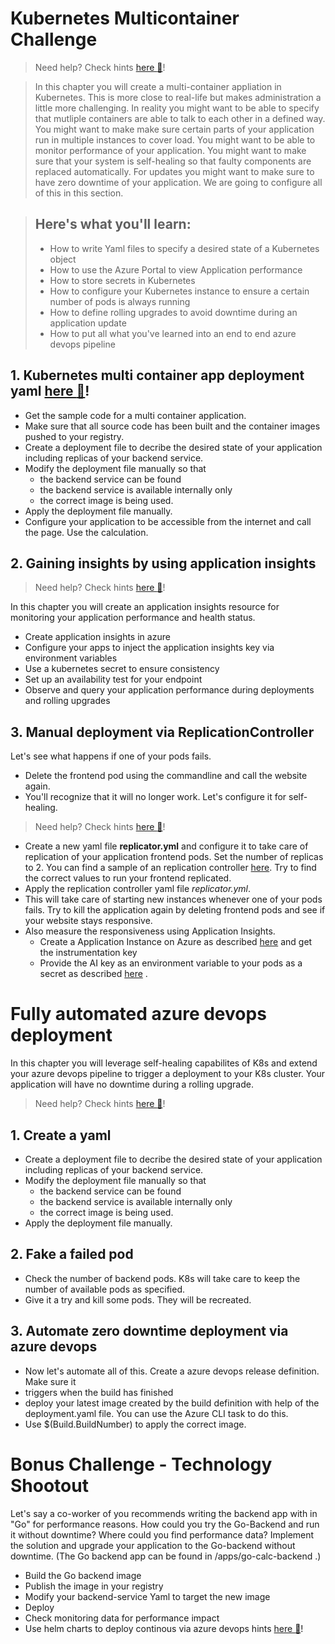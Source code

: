 # Kubernetes Multicontainer Challenge
> Need help? Check hints [here :blue_book:](hints/k8sMulti.md)!

> In this chapter you will create a multi-container appliation in Kubernetes. This is more close to real-life but makes administration a little more challenging. In reality you might want to be able to specify that mutliple containers are able to talk to each other in a defined way. You might want to make make sure certain parts of your application run in multiple instances to cover load. You might want to be able to monitor performance of your application. You might want to make sure that your system is self-healing so that faulty components are replaced automatically. For updates you might want to make sure to have zero downtime of your application. We are going to configure all of this in this section.

>## Here's what you'll learn:
>- How to write Yaml files to specify a desired state of a Kubernetes object
>- How to use the Azure Portal to view Application performance
>- How to store secrets in Kubernetes
>- How to configure your Kubernetes instance to ensure a certain number of pods is always running
>- How to define rolling upgrades to avoid downtime during an application update
>- How to put all what you've learned into an end to end azure devops pipeline


## 1. Kubernetes multi container app deployment yaml [here :blue_book:](hints/yaml/backend-pod.yaml)!
- Get the sample code for a multi container application. 
- Make sure that all source code has been built and the container images pushed to your registry.
- Create a deployment file to decribe the desired state of your application including replicas of your backend service.
- Modify the deployment file manually so that 
    - the backend service can be found
    - the backend service is available internally only
    - the correct image is being used. 
- Apply the deployment file manually.
- Configure your application to be accessible from the internet and call the page. Use the calculation.

## 2. Gaining insights by using application insights
> Need help? Check hints [here :blue_book:](hints/applicationinsights.md)!

In this chapter you will create an application insights resource for monitoring your application performance and health status.
- Create application insights in azure
- Configure your apps to inject the application insights key via environment variables
- Use a kubernetes secret to ensure consistency
- Set up an availability test for your endpoint
- Observe and query your application performance during deployments and rolling upgrades

## 3. Manual deployment via ReplicationController 

Let's see what happens if one of your pods fails.
- Delete the frontend pod using the commandline and call the website again. 
- You'll recognize that it will no longer work.
Let's configure it for self-healing.
> Need help? Check hints [here :blue_book:](hints/add_replication_controller.md)!
- Create a new yaml file **replicator.yml** and configure it to take care of replication of your application frontend pods. Set the number of replicas to 2.
    You can find a sample of an replication controller [here](https://kubernetes.io/docs/concepts/workloads/controllers/replicationcontroller/). Try to find the correct values to run your frontend replicated.
- Apply the replication controller yaml file *replicator.yml*.
- This will take care of starting new instances whenever one of your pods fails. Try to kill the application again by deleting frontend pods and see if your website stays responsive.
- Also measure the responsiveness using Application Insights. 
    - Create a Application Instance on Azure as described [here](hints/applicationinsights.md) and get the instrumentation key
    - Provide the AI key as an environment variable to your pods as a secret as described [here](hints/create_secrets.md) .


# Fully automated azure devops deployment
In this chapter you will leverage self-healing capabilites of K8s and extend your azure devops pipeline to trigger a deployment to your K8s cluster. Your application will have no downtime during a rolling upgrade.
> Need help? Check hints [here :blue_book:](hints/TeamServicesToK8s.md)!

## 1. Create a yaml
- Create a deployment file to decribe the desired state of your application including replicas of your backend service.
- Modify the deployment file manually so that 
    - the backend service can be found
    - the backend service is available internally only
    - the correct image is being used. 
- Apply the deployment file manually.

## 2. Fake a failed pod
- Check the number of backend pods. K8s will take care to keep the number of available pods as specified.
- Give it a try and kill some pods. They will be recreated.

## 3. Automate zero downtime deployment via azure devops
- Now let's automate all of this. Create a azure devops release definition. Make sure it
- triggers when the build has finished
- deploy your latest image created by the build definition with help of the deployment.yaml file. You can use the Azure CLI task to do this.
- Use $(Build.BuildNumber) to apply the correct image.
    

# Bonus Challenge - Technology Shootout
Let's say a co-worker of you recommends writing the backend app with in "Go" for performance reasons. How could you try the Go-Backend and run it without downtime? Where could you find performance data? 
Implement the solution and upgrade your application to the Go-backend without downtime. (The Go backend app can be found in /apps/go-calc-backend .)
- Build the Go backend image 
- Publish the image in your registry
- Modify your backend-service Yaml to target the new image
- Deploy
- Check monitoring data for performance impact
- Use helm charts to deploy continous via azure devops hints [here :blue_book:](hints/TeamServicesHelmK8s.md)!



​
